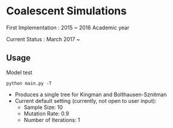 # Coalescent Simulations
First Implementation : 2015 ~ 2016 Academic year

Current Status : March 2017 ~

## Usage
Model test

```
python main.py -T
```


* Produces a single tree for Kingman and Bolthausen-Sznitman
* Current default setting (currently, not open to user input):
  * Sample Size: 10
  * Mutation Rate: 0.9
  * Number of Iterations: 1
